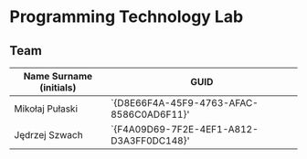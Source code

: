 # Programming Technology Lab

## Team

| Name Surname (initials) | GUID                                     |
| ----------------------- | ---------------------------------------- |
| Mikołaj Pułaski         | `{D8E66F4A-45F9-4763-AFAC-8586C0AD6F11}' |
| Jędrzej Szwach          | `{F4A09D69-7F2E-4EF1-A812-D3A3FF0DC148}' |

